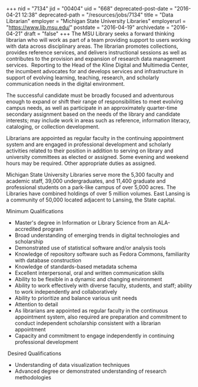 +++
nid = "7134"
jid = "00404"
uid = "668"
deprecated-post-date = "2016-04-21 12:38"
deprecated-path = "/resources/jobs/7134"
title = "Data Librarian"
employer = "Michigan State University Libraries"
employerurl = "https://www.lib.msu.edu/"
postdate = "2016-04-19"
archivedate = "2016-04-21"
draft = "false"
+++
The MSU Library seeks a forward thinking librarian who will work as part
of a team providing support to users working with data across
disciplinary areas. The librarian promotes collections, provides
reference services, and delivers instructional sessions as well as
contributes to the provision and expansion of research data management
services.  Reporting to the Head of the Kline Digital and Multimedia
Center, the incumbent advocates for and develops services and
infrastructure in support of evolving learning, teaching, research, and
scholarly communication needs in the digital environment.

The successful candidate must be broadly focused and adventurous enough
to expand or shift their range of responsibilities to meet evolving
campus needs, as well as participate in an approximately quarter-time
secondary assignment based on the needs of the library and candidate
interests; may include work in areas such as reference, information
literacy, cataloging, or collection development.

Librarians are appointed as regular faculty in the continuing
appointment system and are engaged in professional development and
scholarly activities related to their position in addition to serving on
library and university committees as elected or assigned. Some evening
and weekend hours may be required. Other appropriate duties as assigned.

Michigan State University Libraries serve more the 5,300 faculty and
academic staff, 39,000 undergraduates, and 11,400 graduate and
professional students on a park-like campus of over 5,000 acres. The
Libraries have combined holdings of over 5 million volumes. East Lansing
is a community of 50,000 located adjacent to Lansing, the State capital.
  
Minimum Qualifications

-   Master's degree in Information or Library Science from an
    ALA-accredited program
-   Broad understanding of emerging trends in digital technologies and
    scholarship
-   Demonstrated use of statistical software and/or analysis tools
-   Knowledge of repository software such as Fedora Commons, familiarity
    with database construction
-   Knowledge of standards-based metadata schema
-   Excellent interpersonal, oral and written communication skills
-   Ability to be flexible in a dynamic and changing environment
-   Ability to work effectively with diverse faculty, students, and
    staff; ability to work independently and collaboratively
-   Ability to prioritize and balance various unit needs
-   Attention to detail
-   As librarians are appointed as regular faculty in the continuous
    appointment system, also required are preparation and commitment to
    conduct independent scholarship consistent with a librarian
    appointment
-   Capacity and commitment to engage independently in continuing
    professional development

 Desired Qualifications

-   Understanding of data visualization techniques
-   Advanced degree or demonstrated understanding of research
    methodologies
